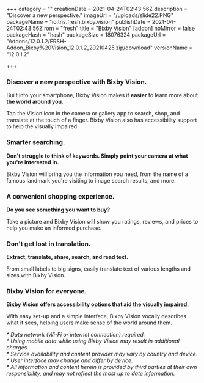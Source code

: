 +++
category = ""
creationDate = 2021-04-24T02:43:56Z
description = "Discover a new perspective."
imageUrl = "/uploads/slide22.PNG"
packageName = "io.tns.fresh.bixby.vision"
publishDate = 2021-04-24T02:43:56Z
rom = "fresh"
title = "Bixby Vision"
[addon]
noMirror = false
packageHash = "hash"
packageSize = 18076324
packageUrl = "Addons/12.0.1.2/FRSH-Addon_Bixby%20Vision_12.0.1.2_20210425.zip/download"
versionName = "12.0.1.2"

+++
### Discover a new perspective with Bixby Vision.

Built into your smartphone, Bixby Vision makes it **easier** to learn more about **the world around you**.

Tap the Vision icon in the camera or gallery app to search, shop, and translate at the touch of a finger. Bixby Vision also has accessibility support to help the visually impaired.

### Smarter searching.

**Don't struggle to think of keywords. Simply point your camera at what you're interested in.**

Bixby Vision will bring you the information you need, from the name of a famous landmark you're visiting to image search results, and more.

### A convenient shopping experience.

**Do you see something you want to buy?**

Take a picture and Bixby Vision will show you ratings, reviews, and prices to help you make an informed purchase.

### Don't get lost in translation.

**Extract, translate, share, search, and read text.**

From small labels to big signs, easily translate text of various lengths and sizes with Bixby Vision.

### Bixby Vision for everyone.

**Bixby Vision offers accessibility options that aid the visually impaired.**

With easy set-up and a simple interface, Bixby Vision vocally describes what it sees, helping users make sense of the world around them.

  
_* Data network (Wi-Fi or internet connection) required.  
\* Using mobile data while using Bixby Vision may result in additional charges.  
\* Service availability and content provider may vary by country and device.  
\* User interface may change and differ by device.  
\* All information and content herein is provided by third parties at their own responsibility, and may not reflect the most up to date information._